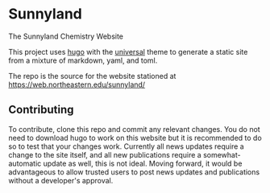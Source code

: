 # Sunnyland
The Sunnyland Chemistry Website

This project uses [hugo](https://gohugo.io/) with the [universal](https://themes.gohugo.io/theme/hugo-universal-theme/)
theme to generate a static site from a mixture of markdown, yaml, and toml.

The repo is the source for the website stationed at https://web.northeastern.edu/sunnyland/

## Contributing

To contribute, clone this repo and commit any relevant changes.  You do not need to download hugo to work on this
website but it is recommended to do so to test that your changes work.  Currently all news updates require a change
to the site itself, and all new publications require a somewhat-automatic update as well, this is not ideal.  Moving
forward, it would be advantageous to allow trusted users to post news updates and publications without a developer's
approval.
